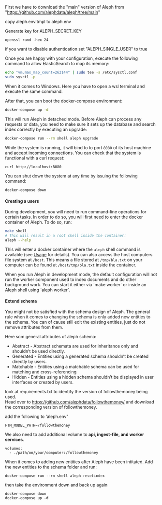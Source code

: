 
First we have to download the "main" version of Aleph from "https://github.com/alephdata/aleph/tree/main"

copy aleph.env.tmpl to aleph.env

Generate key for ALEPH_SECRET_KEY

````
openssl rand -hex 24
````

if you want to disable authentication set "ALEPH_SINGLE_USER" to true

Once you are happy with your configuration, execute the following command to allow ElasticSearch to map its memory:

```bash
echo "vm.max_map_count=262144" | sudo tee -a /etc/sysctl.conf
sudo sysctl -p
```

When it comes to Windows. Here you have to open a wsl terminal and execute the same command.


After that, you can boot the docker-compose environment:

```bash
docker-compose up -d
```

This will run Aleph in detached mode. Before Aleph can process any requests or data, you need to make sure it sets up the database and search index correctly by executing an upgrade:

```bash
docker-compose run --rm shell aleph upgrade
```

While the system is running, it will bind to to port `8080` of its host machine and accept incoming connections. You can check that the system is functional with a curl request:

```bash
curl http://localhost:8080
```

You can shut down the system at any time by issuing the following command:

```bash
docker-compose down
```

#### Creating a users

During development, you will need to run command-line operations for certain tasks. In order to do so, you will first need to enter the docker container of Aleph. To do so, run:

```bash
make shell
# This will result in a root shell inside the container:
aleph --help
```
This will enter a docker container where the `aleph` shell command is available (see [Usage](https://github.com/alephdata/aleph/wiki/Usage) for details). You can also access the host computers file system at `/host`. This means a file stored at `/tmp/bla.txt` on your computer can be found at `/host/tmp/bla.txt` inside the container.

<Callout>
  When you run Aleph in development mode, the default configuration will not run the worker component used to index documents and do other background work. You can start it either via `make worker` or inside an Aleph shell using `aleph worker`.
</Callout>

#### Extend schema 

You might not be satisfied with the schema design of Aleph. The general rule when it comes to changing the schema is only added new entities to the schema. You can of cause still edit the existing entities, just do not remove attributes from them.

Here som general attributes of aleph schema:

- Abstract - Abstract schemata are used for inheritance only and shouldn’t be used directly.
- Generated - Entities using a generated schema shouldn’t be created directly by users.
- Matchable - Entities using a matchable schema can be used for matching and cross-referencing
- Hidden - Entities using a hidden schema shouldn’t be displayed in user interfaces or created by users.

look at requirements.txt to identify the version of followthemoney being used.  
Head over to https://github.com/alephdata/followthemoney/ and download the corresponding version of followthemoney.

add the following to 'aleph.env"

````
FTM_MODEL_PATH=/followthemoney
````

We also need to add additional volume to **api, ingest-file, and worker services**.

````
volumes:
  - ./path/on/your/computer:/followthemoney
````


When it comes to adding new entities after Aleph have been intitated. 
Add the new entities to the schema folder and run: 

````
docker-compose run --rm shell aleph resetindex
````

then take the environment down and back up again

````
docker-compose down
docker-compose up -d
````
